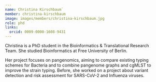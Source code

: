 ```yaml
---
name: Christina Kirschbaum`
member: christina-kirschbaum
image: images/members/christina-kirschbaum.jpg
role: phd
links:
  orcid: 0009-0000-1608-9431
---
```


Christina is a PhD student in the Bioinformatics & Translational Research Team. She studied Bioinformatics at Free University of Berlin.

Her project focuses on pangenomics, aiming to compare existing typing schemes for Bacteria and to combine pangenome graphs and cgMLST to improve the strain typing. Before, she worked on a project about variant detection and risk assessment for SARS-CoV-2 and Influenza viruses.
